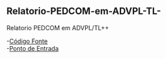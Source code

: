 ## Relatorio-PEDCOM-em-ADVPL-TL-
Relatorio PEDCOM em ADVPL/TL++

-[Código Fonte](/PEDCOM.PRW)
</br>
-[Ponto de Entrada](/MT120BRW.PRW)
</br>
